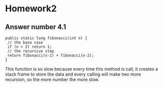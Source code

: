 # Homework2

## Answer number 4.1
```
public static long fibonacci(int n) {
 // the base case
 if (n < 2) return 1;
 // the recursive step
 return fibonacci(n-1) + fibonacci(n-2);
}
```
This function is so slow because every time this method is call, it creates a stack frame to store the data and every calling will make two more recursion, so the more number the more slow.  

